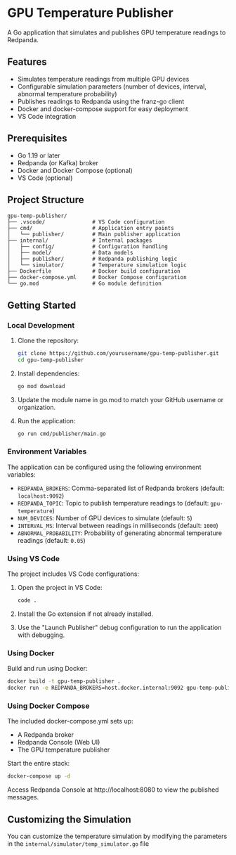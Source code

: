 # GPU Temperature Publisher

A Go application that simulates and publishes GPU temperature readings to Redpanda.

## Features

- Simulates temperature readings from multiple GPU devices
- Configurable simulation parameters (number of devices, interval, abnormal temperature probability)
- Publishes readings to Redpanda using the franz-go client
- Docker and docker-compose support for easy deployment
- VS Code integration

## Prerequisites

- Go 1.19 or later
- Redpanda (or Kafka) broker
- Docker and Docker Compose (optional)
- VS Code (optional)

## Project Structure

```
gpu-temp-publisher/
├── .vscode/               # VS Code configuration
├── cmd/                   # Application entry points
│   └── publisher/         # Main publisher application
├── internal/              # Internal packages
│   ├── config/            # Configuration handling
│   ├── model/             # Data models
│   ├── publisher/         # Redpanda publishing logic
│   └── simulator/         # Temperature simulation logic
├── Dockerfile             # Docker build configuration
├── docker-compose.yml     # Docker Compose configuration
└── go.mod                 # Go module definition
```

## Getting Started

### Local Development

1. Clone the repository:
   ```bash
   git clone https://github.com/yourusername/gpu-temp-publisher.git
   cd gpu-temp-publisher
   ```

2. Install dependencies:
   ```bash
   go mod download
   ```

3. Update the module name in go.mod to match your GitHub username or organization.

4. Run the application:
   ```bash
   go run cmd/publisher/main.go
   ```

### Environment Variables

The application can be configured using the following environment variables:

- `REDPANDA_BROKERS`: Comma-separated list of Redpanda brokers (default: `localhost:9092`)
- `REDPANDA_TOPIC`: Topic to publish temperature readings to (default: `gpu-temperature`)
- `NUM_DEVICES`: Number of GPU devices to simulate (default: `5`)
- `INTERVAL_MS`: Interval between readings in milliseconds (default: `1000`)
- `ABNORMAL_PROBABILITY`: Probability of generating abnormal temperature readings (default: `0.05`)

### Using VS Code

The project includes VS Code configurations:

1. Open the project in VS Code:
   ```bash
   code .
   ```

2. Install the Go extension if not already installed.

3. Use the "Launch Publisher" debug configuration to run the application with debugging.

### Using Docker

Build and run using Docker:

```bash
docker build -t gpu-temp-publisher .
docker run -e REDPANDA_BROKERS=host.docker.internal:9092 gpu-temp-publisher
```

### Using Docker Compose

The included docker-compose.yml sets up:
- A Redpanda broker
- Redpanda Console (Web UI)
- The GPU temperature publisher

Start the entire stack:

```bash
docker-compose up -d
```

Access Redpanda Console at http://localhost:8080 to view the published messages.

## Customizing the Simulation

You can customize the temperature simulation by modifying the parameters in the `internal/simulator/temp_simulator.go` file